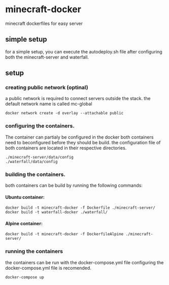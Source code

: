 # minecraft-docker
minecraft dockerfiles for easy server

## simple setup
for a simple setup, you can execute the autodeploy.sh file after configuring both the minecraft-server and waterfall.

## setup
### creating public network (optinal)
a public network is required to connect servers outside the stack. the default network name is called mc-global
```
docker network create -d overlay --attachable public
```

### configuring the containers.
The container can partialy be configured in the docker 
both containers need to beconfigured before they should be build.
the configuration file of both containers are located in their respective directories.
```
./minecraft-server/data/config
./waterfall/data/config
```

### building the containers.
both containers can be build by running the following commands:
#### Ubuntu container:
```
docker build -t minecraft-docker -f Dockerfile ./minecraft-server/
docker build -t waterfall-docker ./waterfall/
```
#### Alpine container:
```
docker build -t minecraft-docker -f DockerfileAlpine ./minecraft-server/
```

### running the containers
the containers can be run with the docker-compose.yml file
configuring the docker-compose.yml file is recomended.
```
docker-compose up
```
